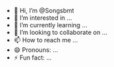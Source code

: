 - 👋 Hi, I’m @Songsbmt
- 👀 I’m interested in ...
- 🌱 I’m currently learning ...
- 💞️ I’m looking to collaborate on ...
- 📫 How to reach me ...
- 😄 Pronouns: ...
- ⚡ Fun fact: ...

<!---
Songsbmt/Songsbmt is a ✨ special ✨ repository because its `README.md` (this file) appears on your GitHub profile.
You can click the Preview link to take a look at your changes.
--->
